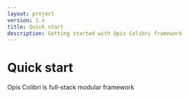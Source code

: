 ```yaml
---
layout: project
version: 1.x
title: Quick start
description: Getting started with Opis Colibri framework
---
```

# Quick start

Opis Colibri is full-stack modular framework